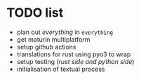 # TODO list

-   plan out _everything_ in `everything`
-   get maturin multiplatform
-   setup github actions
-   translations for rust using pyo3 to wrap
-   setup testing (_rust side and python side_)
-   initialisation of textual process

